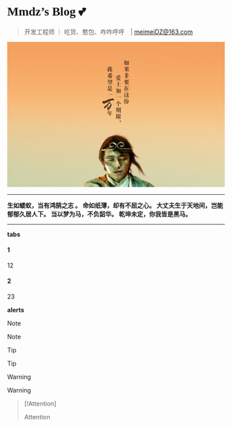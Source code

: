 # <font face="Lobster">Mmdz’s Blog</font> 💕

> 开发工程师    ｜  吃货、憨包、咋咋呼呼　|	meimeiDZ@163.com

![](_media/03.jpeg)

------

 **生如蝼蚁，当有鸿鹄之志 。 命如纸薄，却有不屈之心。 大丈夫生于天地间，岂能郁郁久居人下。 当以梦为马，不负韶华。 乾坤未定，你我皆是黑马。**

------



**tabs**

<!-- tabs:start -->

#### **1**

12

#### **2**

23

<!-- tabs:end -->

**alerts**

> [!Note]
>
> Note

> [!tip]
>
> Tip

> [!Warning]
>
> Warning

> [!Attention]
>
> Attention

